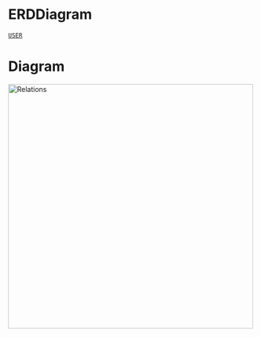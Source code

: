 # ERDDiagram
[```USER```](/User.md)
# Diagram
<img width="498" alt="Relations" src="https://github.com/user-attachments/assets/2972267f-a2c3-41b8-838c-b89b0e1f4a50">
